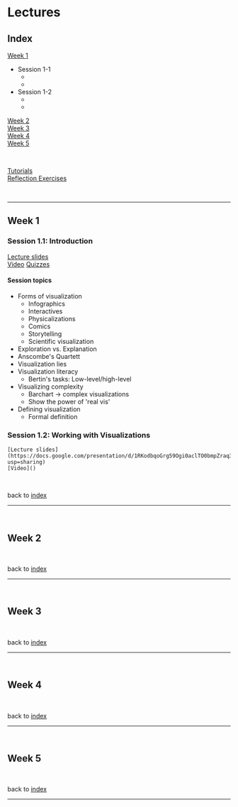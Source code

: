 # Lectures


<a name = "index"></a>
## Index

[Week 1](#week_1)  
* Session 1-1
    * [](#1-1a)  
    * [](#1-1b)  
* Session 1-2
    * [](#1-2a)
    * [](#1-2b)

[Week 2](#week_2)  
[Week 3](#week_3)  
[Week 4](#week_4)  
[Week 5](#week_5)  
<p>&nbsp;</p>

[Tutorials](tutorials.md)  
[Reflection Exercises](reflection_exercises.md)

<p>&nbsp;</p>

***

<a name = "week_1"></a>
## Week 1

<a name = "1-1a"></a>
### Session 1.1: Introduction
  [Lecture slides](https://docs.google.com/presentation/d/1SQMdG2dBko0qA_2VlOIGsUGZWugrBVHD2AhOc8nR-ds/edit?usp=sharing)  
  [Video]()
  [Quizzes]()
    
#### Session topics

* Forms of visualization 
    * Infographics
    * Interactives
    * Physicalizations
    * Comics 
    * Storytelling
    * Scientific visualization 
* Exploration vs. Explanation
* Anscombe's Quartett
* Visualization lies
* Visualization literacy
    * Bertin's tasks: Low-level/high-level 
* Visualizing complexity 
    * Barchart -> complex visualizations
    * Show the power of 'real vis'
* Defining visualization
    * Formal definition


<a name = "1-1b"></a>
### Session 1.2: Working with Visualizations
    [Lecture slides](https://docs.google.com/presentation/d/1RKodbqoGrg59Ogi0aclTO0bmpZraq3q62jTDSqyAhrI/edit?usp=sharing)
    [Video]()

<p>&nbsp;</p>

back to [index](#index)


***

<p>&nbsp;</p>


<a name = "week_2"></a>
## Week 2

<p>&nbsp;</p>

back to [index](#index)


***

<p>&nbsp;</p>


<a name = "week_3"></a>
## Week 3

<p>&nbsp;</p>

back to [index](#index)


***

<p>&nbsp;</p>


<a name = "week_4"></a>
## Week 4

<p>&nbsp;</p>

back to [index](#index)


***

<p>&nbsp;</p>


<a name = "week_5"></a>
## Week 5


<p>&nbsp;</p>

back to [index](#index)

***

